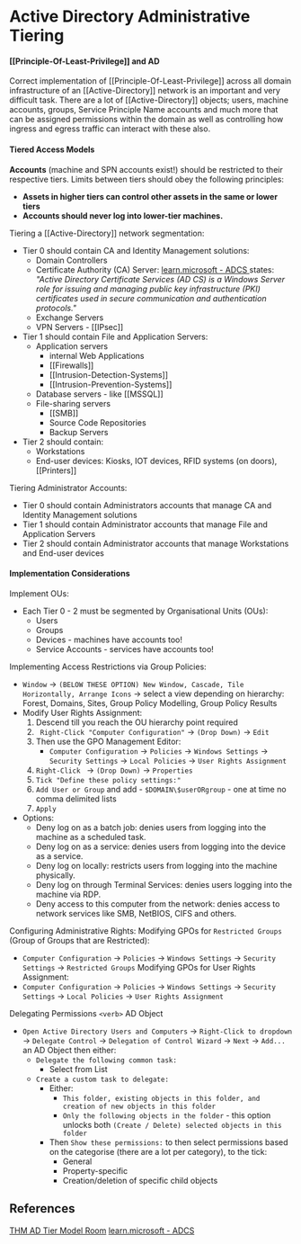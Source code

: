 # Active Directory Administrative Tiering 

#### [[Principle-Of-Least-Privilege]] and AD

Correct implementation of [[Principle-Of-Least-Privilege]] across all domain infrastructure of an [[Active-Directory]] network is an important and very difficult task. There are a lot of [[Active-Directory]] objects; users, machine accounts, groups, Service Principle Name accounts and much more that can be assigned permissions within the domain as well as controlling how ingress and egress traffic can interact with these also. 

#### Tiered Access Models

**Accounts** (machine and SPN accounts exist!) should be restricted to their respective tiers. Limits between tiers should obey the following principles:
- **Assets in higher tiers can control other assets in the same or lower tiers** 
- **Accounts should never log into lower-tier machines.**

Tiering a [[Active-Directory]] network segmentation: 
- Tier 0 should contain CA and Identity Management solutions:
	- Domain Controllers 
	- Certificate Authority (CA) Server: [learn.microsoft - ADCS ](https://learn.microsoft.com/en-us/windows-server/identity/ad-cs/active-directory-certificate-services-overview) states: *"Active Directory Certificate Services (AD CS) is a Windows Server role for issuing and managing public key infrastructure (PKI) certificates used in secure communication and authentication protocols."*
	- Exchange Servers 
	- VPN Servers - [[IPsec]]
- Tier 1 should contain File and Application Servers:
	- Application servers 
		- internal Web Applications
		- [[Firewalls]]
		- [[Intrusion-Detection-Systems]]
		- [[Intrusion-Prevention-Systems]]
	- Database servers - like [[MSSQL]]
	- File-sharing servers
		- [[SMB]]
		- Source Code Repositories
		- Backup Servers
- Tier 2 should contain:
	- Workstations
	- End-user devices: Kiosks, IOT devices, RFID systems (on doors), [[Printers]]

Tiering Administrator Accounts:
- Tier 0 should contain Administrators accounts that manage CA and Identity Management solutions
- Tier 1 should contain Administrator accounts that manage File and Application Servers 
- Tier 2 should contain Administrator accounts that manage Workstations and End-user devices

#### Implementation Considerations

Implement OUs:
- Each Tier 0 - 2 must be segmented by Organisational Units (OUs):
	- Users
	- Groups
	- Devices - machines have accounts too!
	- Service Accounts - services have accounts too!

Implementing Access Restrictions via Group Policies:
- `Window` -> `(BELOW THESE OPTION) New Window, Cascade, Tile Horizontally, Arrange Icons` -> select a view depending on hierarchy: Forest, Domains, Sites, Group Policy Modelling, Group Policy Results 
- Modify User Rights Assignment:
	1. Descend till you reach the OU hierarchy point required
	2. ` Right-Click "Computer Configuration"` -> `(Drop Down)` -> `Edit` 
	1. Then use the GPO Management Editor: 
		- `Computer Configuration` -> `Policies` -> `Windows Settings` -> `Security Settings` -> `Local Policies` -> `User Rights Assignment`
	4. `Right-Click ` -> `(Drop Down)` -> `Properties`
	5. `Tick "Define these policy settings:"`
	6. `Add User or Group` and add - `$DOMAIN\$userORgroup` - one at time no comma delimited lists
	7. `Apply`
- Options:
	- Deny log on as a batch job: denies users from logging into the machine as a scheduled task.
	- Deny log on as a service: denies users from logging into the device as a service.
	- Deny log on locally: restricts users from logging into the machine physically.
	- Deny log on through Terminal Services: denies users logging into the machine via RDP.
	- Deny access to this computer from the network: denies access to network services like SMB, NetBIOS, CIFS and others.

Configuring Administrative Rights:
Modifying GPOs for `Restricted Groups` (Group of Groups that are Restricted):
- `Computer Configuration` -> `Policies` -> `Windows Settings` -> `Security Settings` -> `Restricted Groups`
Modifying GPOs for User Rights Assignment:
- `Computer Configuration` -> `Policies` -> `Windows Settings` -> `Security Settings` -> `Local Policies` -> `User Rights Assignment`

Delegating Permissions `<verb>` AD Object
- `Open Active Directory Users and Computers` -> `Right-Click to dropdown` -> `Delegate Control` -> `Delegation of Control Wizard` -> `Next` -> `Add...` an AD Object then either:
	- `Delegate the following common task:`
		- Select from List
	- `Create a custom task to delegate:`
		- Either:
			- `This folder, existing objects in this folder, and creation of new objects in this folder`
			- `Only the following objects in the folder` - this option unlocks both `(Create / Delete) selected objects in this folder`
		- Then `Show these permissions:` to then select permissions based on the categorise (there are a lot per category), to the tick:
			- General
			- Property-specific
			- Creation/deletion of specific child objects
## References

[THM AD Tier Model Room](https://tryhackme.com/r/room/adtiermodel)
[learn.microsoft - ADCS ](https://learn.microsoft.com/en-us/windows-server/identity/ad-cs/active-directory-certificate-services-overview)